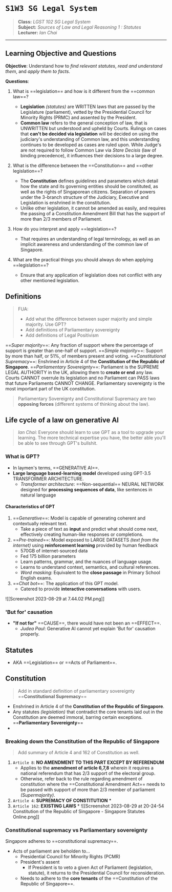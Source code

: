 # `S1W3 SG Legal System`

> **Class:** *LGST 102 SG Legal System*  
> **Subject:** *Sources of Law and Legal Reasoning 1 : Statutes*  
> **Lecturer:** *Ian Chai*  

---

## Learning Objective and Questions

**Objective**: Understand how to *find relevant statutes*, *read and understand them*, and *apply them to facts*.

**Questions**:

1. What is ==legislation== and how is it different from the ==common law==?
	* **Legislation** *(statutes)* are WRITTEN laws that are passed by the Legislature (parliament), vetted by the Presidential Council for Minority Rights (PRMC) and assented by the President.
	* **Common law** refers to the general conception of law, that is UNWRITTEN but understood and upheld by Courts. Rulings on cases that **can't be decided via legislation** will be decided on using the judiciary's understanding of Common law, and this understanding continues to be developed as cases are ruled upon. While Judge's are not required to follow Common Law via *Stare Decisis* (law of binding precedence), it influences their decisions to a large degree.
    
2. What is the difference between the ==Constitution== and ==other legislation==?
	* The **Constitution** defines guidelines and parameters which detail how the state and its governing entities should be constituted, as well as the rights of Singaporean citizens. Separation of powers under the 3-branch structure of the Judiciary, Executive and Legislation is enshrined in the constitution.
	* Unlike other legislation, it cannot be amended as easily, and requires the passing of a Constitution Amendment Bill that has the support of more than 2/3 members of Parliament.
    
3. How do you interpret and apply ==legislation==?
	* That requires an understanding of legal terminology, as well as an implicit awareness and understanding of the common law of Singapore.
    
4. What are the practical things you should always do when applying ==legislation==?
	* Ensure that any application of legislation does not conflict with any other mentioned legislation.

## Definitions
> FUA: 
>* Add what the difference between super majority and simple majority. Use GPT?
>* Add definitions of Parliamentary sovereignty
>* Add definitions of Legal Positivism

==*Super majority*==: Any fraction of support where the percentage of support is greater than one-half of support. 
==*Simple majority*==: Support by more than half, or 51%, of members present and voting. 
==*Constitutional Supremacy*==: Enshrined in Article 4 of the **Constitution of the Republic of Singapore**.
==*Parliamentary Sovereignty*==: Parliament is the SUPREME LEGAL AUTHORITY in the UK, allowing them to **create or end** any law. Courts CANNOT overrule its legislation and no Parliament can PASS laws that future Parliaments CANNOT CHANGE. Parliamentary sovereignty is the most important part of the UK constitution.
> Parliamentary Sovereignty and Constitutional Supremacy are two **opposing forces** (different systems of thinking about the law).
## Life cycle of a law on generative AI
> *Ian Chai*: Everyone should learn to use GPT as a tool to upgrade your learning. The more technical expertise you have, the better able you'll be able to see through GPT's bullshit.
### What is GPT?
* In laymen's terms, ==GENERATIVE AI==.
* **Large language based-learning model** developed using GPT-3.5 TRANSFORMER ARCHITECTURE. 
	* *Transformer architecture*: ==Non-sequential== NEURAL NETWORK designed for **processing sequences of data**, like sentences in natural language
#### Characteristics of GPT
1. ==*Generative*==: Model is capable of generating coherent and contextually relevant text.
	* Take a piece of text as **input** and predict what should come next, effectively creating human-like responses or completions.
2. ==*Pre-trained*==: Model exposed to LARGE DATASETS *(text from the internet)* using **reinforcement learning** provided by human feedback
	* 570GB of internet-sourced data
	* Fed 175 billion parameters 
	* Learn patterns, grammar, and the nuances of language usage. 
	* Learns to understand context, semantics, and cultural references.
	* *Word masking*: Equivalent to the **close passage** in Primary School English exams.
3. ==*Chat bot*==: The application of this GPT model. 
	* Catered to provide **interactive conversations** with users. 

![[Screenshot 2023-08-29 at 7.44.02 PM.png]]
### 'But for' causation
* **"If not for"** ==CAUSE==, there would have not been an ==EFFECT==.
	* *Judea Paul*: Generative AI cannot yet explain 'But for' causation properly.

## Statutes
* AKA ==Legislation== or ==Acts of Parliament==.

## Constitution
> Add in standard definition of parliamentary sovereignty
==**Constitutional Supremacy**==
* Enshrined in Article 4 of the **Constitution of the Republic of Singapore**.
* Any statutes *(legislation)* that contradict the core tenants laid out in the Constitution are deemed immoral, barring certain exceptions.
==**Parliamentary Sovereignty**==
* 
### Breaking down the Constitution of the Republic of Singapore
> Add summary of Article 4 and 162 of Constitution as well.
1. `Article 8`: **NO AMENDMENT TO THIS PART EXCEPT BY REFERENDUM**
	* Applies to the **amendment of article 6,7,8** wherein it requires a national referendum that has 2/3 support of the electoral group.
	* Otherwise, refer back to the rule regarding amendment of constitution where the ==Constitutional Amendment Act== needs to be passed with support of more than 2/3 member of parliament *(Supermajority)*.
2. `Article 4`: **SUPREMACY OF CONSTITUTION**
	*
3. `Article 162`: **EXISTING LAWS**
	*
![[Screenshot 2023-08-29 at 20-24-54 Constitution of the Republic of Singapore - Singapore Statutes Online.png]]

### Constitutional supremacy vs Parliamentary sovereignty
Singapore adheres to ==constitutional supremacy==.
* Acts of parliament are beholden to...
	* Presidential Council for Minority Rights (PCMR)
	* President's assent
		 * If President is to veto a given Act of Parliament (legislation, statute), it returns to the Presidential Council for reconsideration.
	* Needs to adhere to the **core tenants** of the ==Constitution of the Republic of Singapore==.